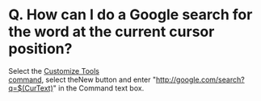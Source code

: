 # Q. How can I do a Google search for the word at the current cursor position?

Select the [Customize Tools \
command](../../cmd/tools/customize_tools), select theNew button and enter "http://google.com/search?q=$(CurText)" in the
Command text box.
